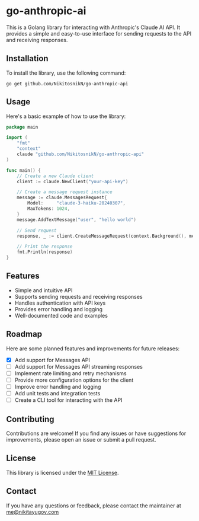 # go-anthropic-ai

This is a Golang library for interacting with Anthropic's Claude AI API.
It provides a simple and easy-to-use interface for sending requests to the API and receiving responses.

## Installation

To install the library, use the following command:

```
go get github.com/NikitosnikN/go-anthropic-api
```

## Usage

Here's a basic example of how to use the library:

```go
package main

import (
	"fmt"
	"context"
	claude "github.com/NikitosnikN/go-anthropic-api"
)

func main() {
	// Create a new Claude client
	client := claude.NewClient("your-api-key")

	// Create a message request instance
	message := claude.MessagesRequest{
		Model:     "claude-3-haiku-20240307",
		MaxTokens: 1024,
	}
	message.AddTextMessage("user", "hello world")

	// Send request 
	response, _ := client.CreateMessageRequest(context.Background(), message)

	// Print the response
	fmt.Println(response)
}
```

## Features

- Simple and intuitive API
- Supports sending requests and receiving responses
- Handles authentication with API keys
- Provides error handling and logging
- Well-documented code and examples

## Roadmap

Here are some planned features and improvements for future releases:

- [X] Add support for Messages API
- [ ] Add support for Messages API streaming responses
- [ ] Implement rate limiting and retry mechanisms
- [ ] Provide more configuration options for the client
- [ ] Improve error handling and logging
- [ ] Add unit tests and integration tests
- [ ] Create a CLI tool for interacting with the API

## Contributing

Contributions are welcome! If you find any issues or have suggestions for improvements, please open an issue or submit a
pull request.

## License

This library is licensed under the [MIT License](LICENCE).

## Contact

If you have any questions or feedback, please contact the maintainer at me@nikitayugov.com